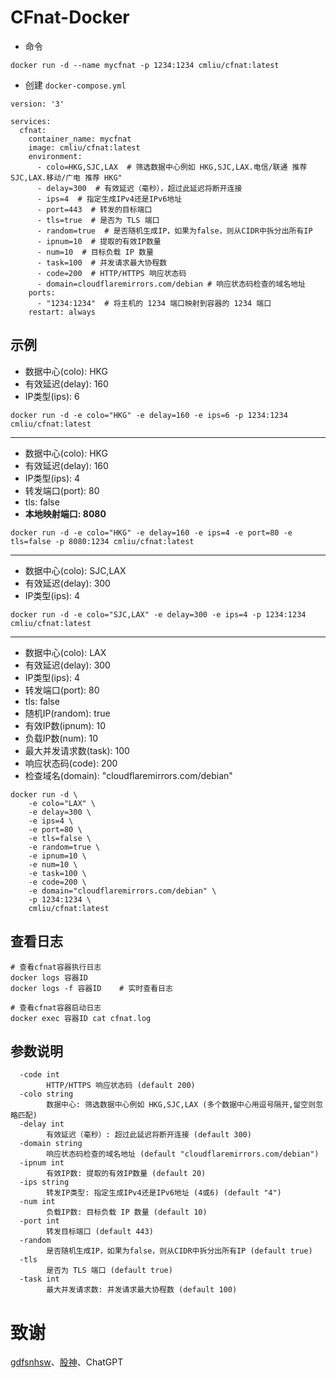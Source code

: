 # CFnat-Docker

- 命令
```shell
docker run -d --name mycfnat -p 1234:1234 cmliu/cfnat:latest
```

- 创建 `docker-compose.yml`
```shell
version: '3'

services:
  cfnat:
    container_name: mycfnat
    image: cmliu/cfnat:latest
    environment:
      - colo=HKG,SJC,LAX  # 筛选数据中心例如 HKG,SJC,LAX.电信/联通 推荐 SJC,LAX.移动/广电 推荐 HKG"
      - delay=300  # 有效延迟（毫秒），超过此延迟将断开连接
      - ips=4  # 指定生成IPv4还是IPv6地址
      - port=443  # 转发的目标端口
      - tls=true  # 是否为 TLS 端口
      - random=true  # 是否随机生成IP，如果为false，则从CIDR中拆分出所有IP
      - ipnum=10  # 提取的有效IP数量
      - num=10  # 目标负载 IP 数量
      - task=100  # 并发请求最大协程数
      - code=200  # HTTP/HTTPS 响应状态码
      - domain=cloudflaremirrors.com/debian # 响应状态码检查的域名地址
    ports:
      - "1234:1234"  # 将主机的 1234 端口映射到容器的 1234 端口
    restart: always
```

## **示例** 
- 数据中心(colo): HKG
- 有效延迟(delay): 160
- IP类型(ips): 6
```shell
docker run -d -e colo="HKG" -e delay=160 -e ips=6 -p 1234:1234 cmliu/cfnat:latest
```

----

- 数据中心(colo): HKG
- 有效延迟(delay): 160
- IP类型(ips): 4
- 转发端口(port): 80
- tls: false
- **本地映射端口: 8080**
```shell
docker run -d -e colo="HKG" -e delay=160 -e ips=4 -e port=80 -e tls=false -p 8080:1234 cmliu/cfnat:latest
```

----

- 数据中心(colo): SJC,LAX
- 有效延迟(delay): 300
- IP类型(ips): 4
```shell
docker run -d -e colo="SJC,LAX" -e delay=300 -e ips=4 -p 1234:1234 cmliu/cfnat:latest
```

----

- 数据中心(colo): LAX
- 有效延迟(delay): 300
- IP类型(ips): 4
- 转发端口(port): 80
- tls: false
- 随机IP(random): true
- 有效IP数(ipnum): 10
- 负载IP数(num): 10
- 最大并发请求数(task): 100
- 响应状态码(code): 200
- 检查域名(domain): "cloudflaremirrors.com/debian"
```shell
docker run -d \
    -e colo="LAX" \
    -e delay=300 \
    -e ips=4 \
    -e port=80 \
    -e tls=false \
    -e random=true \
    -e ipnum=10 \
    -e num=10 \
    -e task=100 \
    -e code=200 \
    -e domain="cloudflaremirrors.com/debian" \
    -p 1234:1234 \
    cmliu/cfnat:latest
```

## 查看日志
```shell
# 查看cfnat容器执行日志
docker logs 容器ID
docker logs -f 容器ID    # 实时查看日志

# 查看cfnat容器启动日志
docker exec 容器ID cat cfnat.log
```


## 参数说明
```
  -code int
        HTTP/HTTPS 响应状态码 (default 200)
  -colo string
        数据中心: 筛选数据中心例如 HKG,SJC,LAX (多个数据中心用逗号隔开,留空则忽略匹配)
  -delay int
        有效延迟（毫秒）: 超过此延迟将断开连接 (default 300)
  -domain string
        响应状态码检查的域名地址 (default "cloudflaremirrors.com/debian")
  -ipnum int
        有效IP数: 提取的有效IP数量 (default 20)
  -ips string
        转发IP类型: 指定生成IPv4还是IPv6地址 (4或6) (default "4")
  -num int
        负载IP数: 目标负载 IP 数量 (default 10)
  -port int
        转发目标端口 (default 443)
  -random
        是否随机生成IP，如果为false，则从CIDR中拆分出所有IP (default true)
  -tls
        是否为 TLS 端口 (default true)
  -task int
        最大并发请求数: 并发请求最大协程数 (default 100)
```

# 致谢
[gdfsnhsw](https://github.com/gdfsnhsw/CFnat-Docker)、[股神](https://t.me/CF_NAT/38840)、ChatGPT
